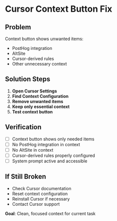 # Cursor Context Button Fix

## Problem
Context button shows unwanted items:
- PostHog integration
- AltSite
- Cursor-derived rules
- Other unnecessary context

## Solution Steps
1. **Open Cursor Settings**
2. **Find Context Configuration**
3. **Remove unwanted items**
4. **Keep only essential context**
5. **Test context button**

## Verification
- [ ] Context button shows only needed items
- [ ] No PostHog integration in context
- [ ] No AltSite in context
- [ ] Cursor-derived rules properly configured
- [ ] System prompt active and accessible

## If Still Broken
- Check Cursor documentation
- Reset context configuration
- Reinstall Cursor if necessary
- Contact Cursor support

**Goal**: Clean, focused context for current task
